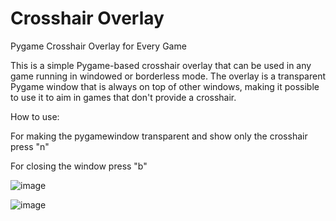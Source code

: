 # Crosshair Overlay
Pygame Crosshair Overlay for Every Game

This is a simple Pygame-based crosshair overlay that can be used in any game 
running in windowed or borderless mode. The overlay is a transparent Pygame window 
that is always on top of other windows, making it possible to use it to aim in games that don't provide a crosshair.

How to use:

For making the pygamewindow transparent 
and show only the crosshair press "n"

For closing the window press "b"

![image](https://user-images.githubusercontent.com/93609912/235959287-a5fb66ab-5b06-4d8a-a154-c2c6904d3029.png)

![image](https://user-images.githubusercontent.com/93609912/235960540-5694cc27-de53-47a0-ac19-f80aec3dabd7.png)

